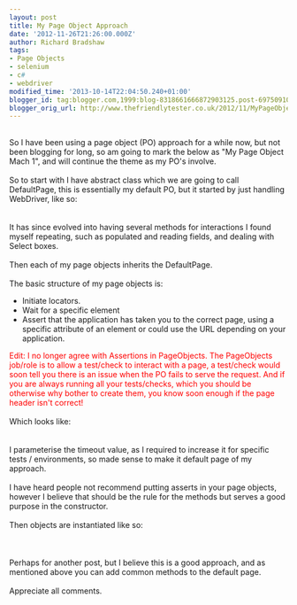 ```yaml
---
layout: post
title: My Page Object Approach
date: '2012-11-26T21:26:00.000Z'
author: Richard Bradshaw
tags:
- Page Objects
- selenium
- c#
- webdriver
modified_time: '2013-10-14T22:04:50.240+01:00'
blogger_id: tag:blogger.com,1999:blog-8318661666872903125.post-6975091096853398915
blogger_orig_url: http://www.thefriendlytester.co.uk/2012/11/MyPageObjectMach1.html
---
```


<br />So I have been using a page object (PO) approach for a while now, but not been blogging for long, so am going to mark the below as "My Page Object Mach 1", and will continue the theme as my PO's involve.<br /><br />So to start with I have abstract class which we are going to call DefaultPage, this is essentially my default PO, but it started by just handling WebDriver, like so:<br /><br /><script src="https://gist.github.com/FriendlyTester/6982176.js"></script><br />It has since evolved into having several methods for interactions I found myself repeating, such as populated and reading fields, and dealing with Select boxes.<br /><br />Then each of my page objects inherits the DefaultPage.<br /><br />The basic structure of my page objects is:<br /><ul><li>Initiate locators.</li><li>Wait for a specific element</li><li>Assert that the application has taken you to the correct page, using a specific attribute of an element or could use the URL depending on your application.</li></ul><div><span style="color: red;">Edit: I no longer agree with Assertions in PageObjects. The PageObjects job/role is to allow a test/check to interact with a page, a test/check would soon tell you there is an issue when the PO fails to serve the request. And if you are always running all your tests/checks, which you should be otherwise why bother to create them, you know soon enough if the page header isn't correct!</span></div><div><br /></div>Which looks like:<br /><script src="https://gist.github.com/FriendlyTester/6982183.js"></script><br /><br />I parameterise the timeout value, as I required to increase it for specific tests / environments, so made sense to make it default page of my approach.<br /><br />I have heard people not recommend putting asserts in your page objects, however I believe that should be the rule for the methods but serves a good purpose in the constructor.<br /><br />Then objects are instantiated like so:<br /><br /><script src="https://gist.github.com/FriendlyTester/6982189.js"></script><br /><br />Perhaps for another post, but I believe this is a good approach, and as mentioned above you can add common methods to the default page.<br /><br />Appreciate all comments.